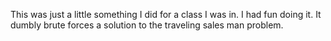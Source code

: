 This was just a little something I did for a class I was in. I had fun doing it.
It dumbly brute forces a solution to the traveling sales man problem.
